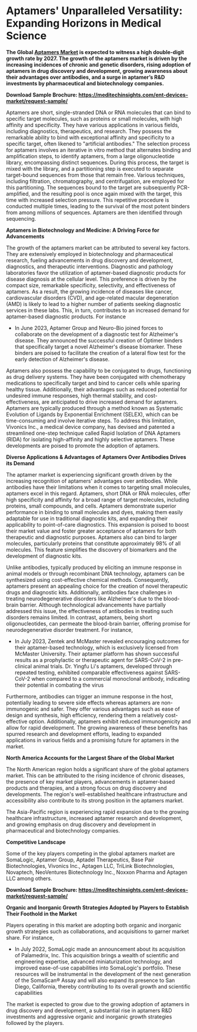 <h1>Aptamers' Unparalleled Versatility: Expanding Horizons in Medical Science</h1>
<strong>The Global <a href="https://meditechinsights.com/aptamers-market/">Aptamers Market</a> is expected to witness a high double-digit growth rate by 2027. The growth of the aptamers market is driven by the increasing incidences of chronic and genetic disorders, rising adoption of aptamers in drug discovery and development, growing awareness about their advantages over antibodies, and a surge in aptamer’s R&amp;D investments by pharmaceutical and biotechnology companies.</strong>

<strong>Download Sample Brochure: </strong><a href="https://meditechinsights.com/ent-devices-market/request-sample/"><strong>https://meditechinsights.com/ent-devices-market/request-sample/</strong></a>

Aptamers are short, single-stranded DNA or RNA molecules that can bind to specific target molecules, such as proteins or small molecules, with high affinity and specificity. They have various applications in various fields, including diagnostics, therapeutics, and research. They possess the remarkable ability to bind with exceptional affinity and specificity to a specific target, often likened to "artificial antibodies." The selection process for aptamers involves an iterative in vitro method that alternates binding and amplification steps, to identify aptamers, from a large oligonucleotide library, encompassing distinct sequences. During this process, the target is mixed with the library, and a partitioning step is executed to separate target-bound sequences from those that remain free. Various techniques, including filtration, chromatography, and centrifugation, are employed for this partitioning. The sequences bound to the target are subsequently PCR-amplified, and the resulting pool is once again mixed with the target, this time with increased selection pressure. This repetitive procedure is conducted multiple times, leading to the survival of the most potent binders from among millions of sequences. Aptamers are then identified through sequencing.

<strong>Aptamers in Biotechnology and Medicine: A Driving Force for Advancements </strong>

The growth of the aptamers market can be attributed to several key factors. They are extensively employed in biotechnology and pharmaceutical research, fueling advancements in drug discovery and development, diagnostics, and therapeutic interventions. Diagnostic and pathology laboratories favor the utilization of aptamer-based diagnostic products for disease diagnosis at the cellular level. This preference is driven by the compact size, remarkable specificity, selectivity, and effectiveness of aptamers. As a result, the growing incidence of diseases like cancer, cardiovascular disorders (CVD), and age-related macular degeneration (AMD) is likely to lead to a higher number of patients seeking diagnostic services in these labs. This, in turn, contributes to an increased demand for aptamer-based diagnostic products. For instance
<ul>
 	<li>In June 2023, Aptamer Group and Neuro-Bio joined forces to collaborate on the development of a diagnostic test for Alzheimer's disease. They announced the successful creation of Optimer binders that specifically target a novel Alzheimer's disease biomarker. These binders are poised to facilitate the creation of a lateral flow test for the early detection of Alzheimer's disease.</li>
</ul>
Aptamers also possess the capability to be conjugated to drugs, functioning as drug delivery systems. They have been conjugated with chemotherapy medications to specifically target and bind to cancer cells while sparing healthy tissue. Additionally, their advantages such as reduced potential for undesired immune responses, high thermal stability, and cost-effectiveness, are anticipated to drive increased demand for aptamers. Aptamers are typically produced through a method known as Systematic Evolution of Ligands by Exponential Enrichment (SELEX), which can be time-consuming and involve iterative steps. To address this limitation, Vivonics Inc., a medical device company, has devised and patented a streamlined one-step technique called Rapid Isolation of DNA Aptamers (RIDA) for isolating high-affinity and highly selective aptamers. These developments are poised to promote the adoption of aptamers.

<strong>Diverse Applications &amp; Advantages of Aptamers Over Antibodies Drives its Demand</strong>

The aptamer market is experiencing significant growth driven by the increasing recognition of aptamers' advantages over antibodies. While antibodies have their limitations when it comes to targeting small molecules, aptamers excel in this regard. Aptamers, short DNA or RNA molecules, offer high specificity and affinity for a broad range of target molecules, including proteins, small compounds, and cells. Aptamers demonstrate superior performance in binding to small molecules and dyes, making them easily adaptable for use in traditional diagnostic kits, and expanding their applicability to point-of-care diagnostics. This expansion is poised to boost their market value and foster greater acceptance of aptamers for both therapeutic and diagnostic purposes. Aptamers also can bind to larger molecules, particularly proteins that constitute approximately 98% of all molecules. This feature simplifies the discovery of biomarkers and the development of diagnostic kits.

Unlike antibodies, typically produced by eliciting an immune response in animal models or through recombinant DNA technology, aptamers can be synthesized using cost-effective chemical methods. Consequently, aptamers present an appealing choice for the creation of novel therapeutic drugs and diagnostic kits. Additionally, antibodies face challenges in treating neurodegenerative disorders like Alzheimer's due to the blood-brain barrier. Although technological advancements have partially addressed this issue, the effectiveness of antibodies in treating such disorders remains limited. In contrast, aptamers, being short oligonucleotides, can permeate the blood-brain barrier, offering promise for neurodegenerative disorder treatment. For instance,
<ul>
 	<li>In July 2023, Zentek and McMaster revealed encouraging outcomes for their aptamer-based technology, which is exclusively licensed from McMaster University. Their aptamer platform has shown successful results as a prophylactic or therapeutic agent for SARS-CoV-2 in pre-clinical animal trials. Dr. Yingfu Li's aptamers, developed through repeated testing, exhibited comparable effectiveness against SARS-CoV-2 when compared to a commercial monoclonal antibody, indicating their potential in combating the virus</li>
</ul>
Furthermore, antibodies can trigger an immune response in the host, potentially leading to severe side effects whereas aptamers are non-immunogenic and safer. They offer various advantages such as ease of design and synthesis, high efficiency, rendering them a relatively cost-effective option. Additionally, aptamers exhibit reduced immunogenicity and allow for rapid development. The growing awareness of these benefits has spurred research and development efforts, leading to expanded applications in various fields and a promising future for aptamers in the market.

<strong>North America Accounts for the Largest Share of the Global Market </strong>

The North American region holds a significant share of the global aptamers market. This can be attributed to the rising incidence of chronic diseases, the presence of key market players, advancements in aptamer-based products and therapies, and a strong focus on drug discovery and developments. The region's well-established healthcare infrastructure and accessibility also contribute to its strong position in the aptamers market.

The Asia-Pacific region is experiencing rapid expansion due to the growing healthcare infrastructure, increased aptamer research and development, and growing emphasis on drug discovery and development in pharmaceutical and biotechnology companies.

<strong>Competitive Landscape</strong>

Some of the key players competing in the global aptamers market are SomaLogic, Aptamer Group, Aptadel Therapeutics, Base Pair Biotechnologies, Vivonics Inc., Aptagen LLC, TriLink Biotechnologies, Novaptech, NeoVentures Biotechnology Inc., Noxxon Pharma and Aptagen LLC among others.

<strong>Download Sample Brochure: <a href="https://meditechinsights.com/ent-devices-market/request-sample/">https://meditechinsights.com/ent-devices-market/request-sample/</a></strong>

<strong>Organic and Inorganic Growth Strategies Adopted by Players to Establish Their Foothold in the Market</strong>

Players operating in this market are adopting both organic and inorganic growth strategies such as collaborations, and acquisitions to garner market share. For instance,
<ul>
 	<li>In July 2022, SomaLogic made an announcement about its acquisition of Palamedrix, Inc. This acquisition brings a wealth of scientific and engineering expertise, advanced miniaturization technology, and improved ease-of-use capabilities into SomaLogic's portfolio. These resources will be instrumental in the development of the next generation of the SomaScan® Assay and will also expand its presence to San Diego, California, thereby contributing to its overall growth and scientific capabilities</li>
</ul>
The market is expected to grow due to the growing adoption of aptamers in drug discovery and development, a substantial rise in aptamers R&amp;D investments and aggressive organic and inorganic growth strategies followed by the players.
